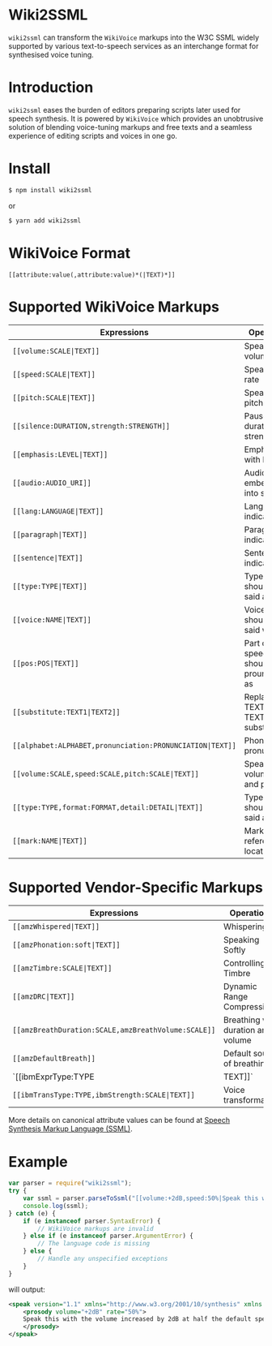 # Wiki2SSML
`wiki2ssml` can transform the `WikiVoice` markups into the W3C SSML widely supported by various text-to-speech services as an interchange format for synthesised voice tuning.

# Introduction
`wiki2ssml` eases the burden of editors preparing scripts later used for speech synthesis. It is powered by `WikiVoice` which provides an unobtrusive solution of blending voice-tuning markups and free texts and a seamless experience of editing scripts and voices in one go. 

# Install
```sh
$ npm install wiki2ssml
```
or 
```sh
$ yarn add wiki2ssml
```
# WikiVoice Format
```
[[attribute:value(,attribute:value)*(|TEXT)*]]
```
# Supported WikiVoice Markups
| Expressions        | Operations|
| ------------- |-------------|
| `[[volume:SCALE\|TEXT]]` | Speaking volume |
| `[[speed:SCALE\|TEXT]]` | Speaking rate |
| `[[pitch:SCALE\|TEXT]]` | Speaking pitch |
| `[[silence:DURATION,strength:STRENGTH]]` | Pause with duration and strength |
| `[[emphasis:LEVEL\|TEXT]]` | Emphasis with LEVEL |
| `[[audio:AUDIO_URI]]` | Audio embedded into speech|
| `[[lang:LANGUAGE\|TEXT]]` | Language indicator |
| `[[paragraph\|TEXT]]` | Paragraph indicator |
| `[[sentence\|TEXT]]` | Sentence indicator |
| `[[type:TYPE\|TEXT]]` | Type it should be said as |
| `[[voice:NAME\|TEXT]]` | Voice name it should be said with |
| `[[pos:POS\|TEXT]]` | Part of speech it should be prounouced as |
| `[[substitute:TEXT1\|TEXT2]]` | Replace TEXT2 with TEXT1 as substitution |
| `[[alphabet:ALPHABET,pronunciation:PRONUNCIATION\|TEXT]]` | Phonetic pronunciation |
| `[[volume:SCALE,speed:SCALE,pitch:SCALE\|TEXT]]` | Speaking volume, rate and pitch |
| `[[type:TYPE,format:FORMAT,detail:DETAIL\|TEXT]]` | Type it should be said as |
| `[[mark:NAME\|TEXT]]` | Mark referencing a location |

# Supported Vendor-Specific Markups
| Expressions        | Operations|
| ------------- |-------------|
| `[[amzWhispered\|TEXT]]` | Whispering |
| `[[amzPhonation:soft\|TEXT]]` | Speaking Softly |
| `[[amzTimbre:SCALE\|TEXT]]` | Controlling Timbre |
| `[[amzDRC\|TEXT]]` | Dynamic Range Compression |
| `[[amzBreathDuration:SCALE,amzBreathVolume:SCALE]]` | Breathing with duration and volume |
| `[[amzDefaultBreath]]` | Default sound of breathing |
| `[[ibmExprType:TYPE|TEXT]]` | Expressiveness type |
| `[[ibmTransType:TYPE,ibmStrength:SCALE\|TEXT]]` | Voice transformation |


More details on canonical attribute values can be found at [Speech Synthesis Markup Language (SSML)](https://www.w3.org/TR/speech-synthesis/).

# Example
```js
var parser = require("wiki2ssml");
try {
    var ssml = parser.parseToSsml("[[volume:+2dB,speed:50%|Speak this with the volume increased by 2dB at half the default speech rate.]]", "en-GB");
    console.log(ssml);
} catch (e) {
    if (e instanceof parser.SyntaxError) {
        // WikiVoice markups are invalid
    } else if (e instanceof parser.ArgumentError) {
        // The language code is missing
    } else {
        // Handle any unspecified exceptions
    }
}
```
will output:
```xml
<speak version="1.1" xmlns="http://www.w3.org/2001/10/synthesis" xmlns:xsi="http://www.w3.org/2001/XMLSchema-instance" xsi:schemaLocation="http://www.w3.org/2001/10/synthesis http://www.w3.org/TR/speech-synthesis/synthesis.xsd" xml:lang="en-GB">
    <prosody volume="+2dB" rate="50%">
    Speak this with the volume increased by 2dB at half the default speech rate.
    </prosody>
</speak>
```
